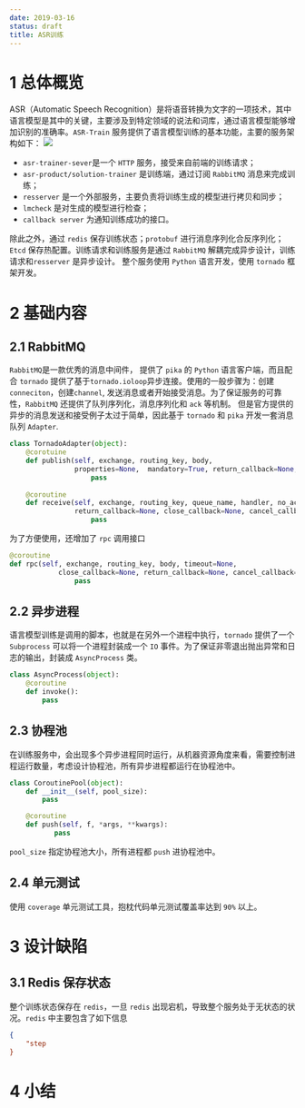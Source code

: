 ```yaml
---
date: 2019-03-16
status: draft
title: ASR训练
---
```

# 1 总体概览
ASR（Automatic Speech Recognition）是将语音转换为文字的一项技术，其中语言模型是其中的关键，主要涉及到特定领域的说法和词库，通过语言模型能够增加识别的准确率。`ASR-Train` 服务提供了语言模型训练的基本功能，主要的服务架构如下：
![](./_image/ASR-flow.png)
- `asr-trainer-sever`是一个 `HTTP` 服务，接受来自前端的训练请求；
- `asr-product/solution-trainer` 是训练端，通过订阅 `RabbitMQ` 消息来完成训练；
- `resserver` 是一个外部服务，主要负责将训练生成的模型进行拷贝和同步；
- `lmcheck` 是对生成的模型进行检查；
- `callback server` 为通知训练成功的接口。

除此之外，通过 `redis` 保存训练状态；`protobuf` 进行消息序列化合反序列化；`Etcd` 保存热配置。训练请求和训练服务是通过 `RabbitMQ` 解耦完成异步设计，训练请求和`resserver` 是异步设计。
整个服务使用 `Python` 语言开发，使用 `tornado` 框架开发。
# 2 基础内容
## 2.1 RabbitMQ 
`RabbitMQ`是一款优秀的消息中间件， 提供了 `pika` 的 `Python` 语言客户端，而且配合 `tornado` 提供了基于`tornado.ioloop`异步连接。使用的一般步骤为：创建`conneciton`，创建`channel`,  发送消息或者开始接受消息。为了保证服务的可靠性，`RabbitMQ` 还提供了队列序列化，消息序列化和 `ack` 等机制。
但是官方提供的异步的消息发送和接受例子太过于简单，因此基于 `tornado` 和 `pika` 开发一套消息队列 `Adapter`.
```python
class TornadoAdapter(object):
    @corotuine
    def publish(self, exchange, routing_key, body,
                properties=None,  mandatory=True, return_callback=None, close_callback=None):
                    pass
                    
    @coroutine
    def receive(self, exchange, routing_key, queue_name, handler, no_ack=False, prefetch_count=0,
                return_callback=None, close_callback=None, cancel_callback=None):
                    pass
```
为了方便使用，还增加了 `rpc` 调用接口
```python
@coroutine
def rpc(self, exchange, routing_key, body, timeout=None,
            close_callback=None, return_callback=None, cancel_callback=None):
                pass
```
## 2.2 异步进程
语言模型训练是调用的脚本，也就是在另外一个进程中执行，`tornado` 提供了一个 `Subprocess` 可以将一个进程封装成一个 `IO` 事件。为了保证非零退出抛出异常和日志的输出，封装成 `AsyncProcess` 类。
```python
class AsyncProcess(object):
    @coroutine
    def invoke():
        pass
```
## 2.3 协程池
在训练服务中，会出现多个异步进程同时运行，从机器资源角度来看，需要控制进程运行数量，考虑设计协程池，所有异步进程都运行在协程池中。
```python
class CoroutinePool(object):
    def __init__(self, pool_size):
        pass

    @coroutine
    def push(self, f, *args, **kwargs):
           pass
```
`pool_size` 指定协程池大小，所有进程都 `push` 进协程池中。

## 2.4 单元测试
使用 `coverage` 单元测试工具，抱枕代码单元测试覆盖率达到 `90%` 以上。
# 3 设计缺陷
## 3.1 Redis 保存状态
整个训练状态保存在 `redis`，一旦 `redis` 出现宕机，导致整个服务处于无状态的状况。`redis` 中主要包含了如下信息
```json
{
    "step
}
```
# 4 小结